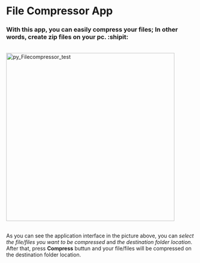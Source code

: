 # File Compressor App
### With this app, you can easily compress your files; In other words, create zip files on your pc. :shipit:

<br>

<img width="452" alt="py_Filecompressor_test" src="https://github.com/Champion-of-Elysium/py_FileCompressor/assets/73826672/b25c38db-0923-4cb1-b7a3-59745df717b2">


<br> As you can see the application interface in the picture above, you can _select the file/files you want to be compressed_ and _the destination folder location_.<br>
After that, press **Compress** buttun and your file/files will be compressed on the destination folder location.
